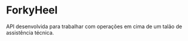 # ForkyHeel
API desenvolvida para trabalhar com operações em cima de um talão de assistência técnica.
